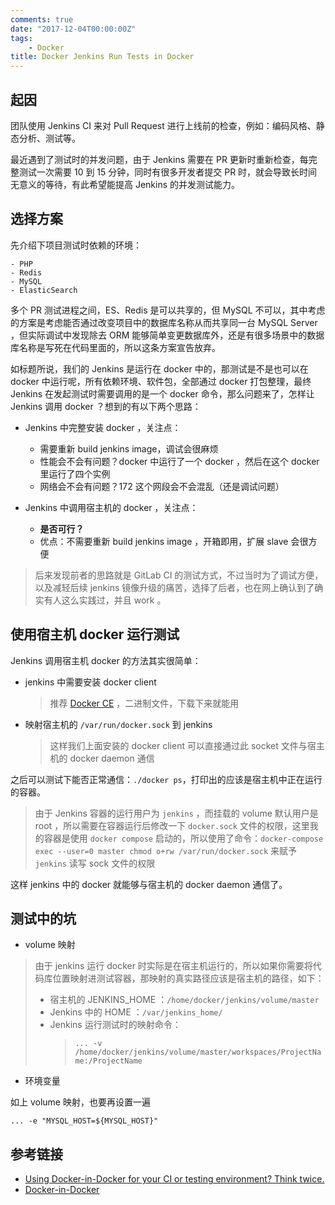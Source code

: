 ```yaml
---
comments: true
date: "2017-12-04T00:00:00Z"
tags:
    - Docker
title: Docker Jenkins Run Tests in Docker
---
```


## 起因

团队使用 Jenkins CI 来对 Pull Request 进行上线前的检查，例如：编码风格、静态分析、测试等。


最近遇到了测试时的并发问题，由于 Jenkins 需要在 PR 更新时重新检查，每完整测试一次需要 10 到 15 分钟，同时有很多开发者提交 PR 时，就会导致长时间无意义的等待，有此希望能提高 Jenkins 的并发测试能力。


## 选择方案

先介绍下项目测试时依赖的环境：

    - PHP
    - Redis
    - MySQL
    - ElasticSearch


多个 PR 测试进程之间，ES、Redis 是可以共享的，但 MySQL 不可以，其中考虑的方案是考虑能否通过改变项目中的数据库名称从而共享同一台 MySQL Server ，但实际调试中发现除去 ORM 能够简单变更数据库外，还是有很多场景中的数据库名称是写死在代码里面的，所以这条方案宣告放弃。

如标题所说，我们的 Jenkins 是运行在 docker 中的，那测试是不是也可以在 docker 中运行呢，所有依赖环境、软件包，全部通过 docker 打包整理，最终 Jenkins 在发起测试时需要调用的是一个 docker 命令，那么问题来了，怎样让 Jenkins 调用 docker ？想到的有以下两个思路：


- Jenkins 中完整安装 docker ，关注点：
    - 需要重新 build jenkins image，调试会很麻烦
    - 性能会不会有问题？docker 中运行了一个 docker ，然后在这个 docker 里运行了四个实例
    - 网络会不会有问题？172 这个网段会不会混乱（还是调试问题）

- Jenkins 中调用宿主机的 docker ，关注点：
    - **是否可行？**
    - 优点：不需要重新 build jenkins image ，开箱即用，扩展 slave 会很方便


> 后来发现前者的思路就是 GitLab CI 的测试方式，不过当时为了调试方便，以及减轻后续 jenkins 镜像升级的痛苦，选择了后者，也在网上确认到了确实有人这么实践过，并且 work 。
 

## 使用宿主机 docker 运行测试

Jenkins 调用宿主机 docker 的方法其实很简单：

  - jenkins 中需要安装 docker client
    > 推荐 [Docker CE](https://docs.docker.com/engine/installation/linux/docker-ce/binaries/) ，二进制文件，下载下来就能用


  - 映射宿主机的 `/var/run/docker.sock` 到 jenkins
    > 这样我们上面安装的 docker client 可以直接通过此 socket 文件与宿主机的 docker daemon 通信


之后可以测试下能否正常通信：`./docker ps`，打印出的应该是宿主机中正在运行的容器。

> 由于 Jenkins 容器的运行用户为 `jenkins` ，而挂载的 volume 默认用户是 root ，所以需要在容器运行后修改一下 `docker.sock` 文件的权限，这里我的容器是使用 `docker compose` 启动的，所以使用了命令：`docker-compose exec --user=0 master chmod o+rw /var/run/docker.sock` 来赋予 `jenkins` 读写 sock 文件的权限

这样 jenkins 中的 docker 就能够与宿主机的 docker daemon 通信了。


## 测试中的坑

- volume 映射

> 由于 jenkins 运行 docker 时实际是在宿主机运行的，所以如果你需要将代码库位置映射进测试容器，那映射的真实路径应该是宿主机的路径，如下：
>
>   - 宿主机的 JENKINS_HOME ：`/home/docker/jenkins/volume/master`
>   - Jenkins 中的 HOME ：`/var/jenkins_home/`
>   - Jenkins 运行测试时的映射命令：
>     > `... -v /home/docker/jenkins/volume/master/workspaces/ProjectName:/ProjectName`


- 环境变量

如上 volume 映射，也要再设置一遍

```
... -e "MYSQL_HOST=${MYSQL_HOST}"
```



## 参考链接

- [Using Docker-in-Docker for your CI or testing environment? Think twice.](http://jpetazzo.github.io/2015/09/03/do-not-use-docker-in-docker-for-ci/)
- [Docker-in-Docker](https://github.com/jpetazzo/dind)
